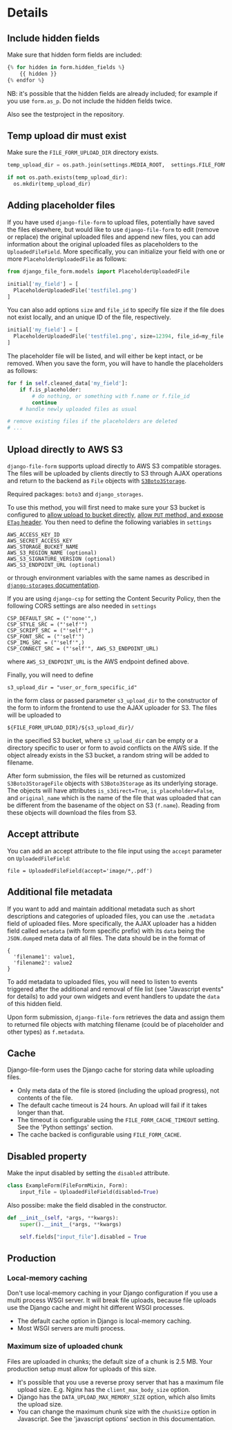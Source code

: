# Details

## Include hidden fields

Make sure that hidden form fields are included:

```python
{% for hidden in form.hidden_fields %}
    {{ hidden }}
{% endfor %}
```

NB: it's possible that the hidden fields are already included; for example if you use `form.as_p`. Do not include the hidden fields twice.

Also see the testproject in the repository.

## Temp upload dir must exist

Make sure the `FILE_FORM_UPLOAD_DIR` directory exists.

```python
temp_upload_dir = os.path.join(settings.MEDIA_ROOT,  settings.FILE_FORM_UPLOAD_DIR)

if not os.path.exists(temp_upload_dir):
  os.mkdir(temp_upload_dir)
```

## Adding placeholder files

If you have used `django-file-form` to upload files, potentially have saved the files elsewhere, but would like to use `django-file-form` to edit (remove or replace) the original uploaded files and append new files, you can add information about the original uploaded files as placeholders to the `UploadedFileField`. More specifically, you can initialize your field with one or more `PlaceholderUploadedFile` as follows:

```python
from django_file_form.models import PlaceholderUploadedFile

initial['my_field'] = [
  PlaceholderUploadedFile('testfile1.png')
]
```

You can also add options `size` and `file_id` to specify file size if the file does not exist locally, and an unique ID of the file, respectively.

```python
initial['my_field'] = [
  PlaceholderUploadedFile('testfile1.png', size=12394, file_id=my_file.pk)
]
```

The placeholder file will be listed, and will either be kept intact, or be removed. When you save the form, you will have to handle the placeholders as follows:

```python
for f in self.cleaned_data['my_field']:
    if f.is_placeholder:
        # do nothing, or something with f.name or f.file_id
        continue
    # handle newly uploaded files as usual

# remove existing files if the placeholders are deleted
# ...
```

## Upload directly to AWS S3

`django-file-form` supports upload directly to AWS S3 compatible storages. The files will be uploaded
by clients directly to S3 through AJAX operations and return to the backend as `File` objects
with [`S3Boto3Storage`](https://django-storages.readthedocs.io/en/latest/backends/amazon-S3.html).

Required packages: `boto3` and `django_storages`.

To use this method, you will first need to make sure your S3 bucket is configured
to [allow upload to bucket directly](https://docs.aws.amazon.com/AmazonS3/latest/dev/cors.html),
[allow `PUT` method, and expose `ETag` header](https://uppy.io/docs/aws-s3-multipart/#S3-Bucket-Configuration).
You then need to define the following variables in `settings`

```
AWS_ACCESS_KEY_ID
AWS_SECRET_ACCESS_KEY
AWS_STORAGE_BUCKET_NAME
AWS_S3_REGION_NAME (optional)
AWS_S3_SIGNATURE_VERSION (optional)
AWS_S3_ENDPOINT_URL (optional)
```

or through environment variables with the same names as described
in [`django-storages` documentation](https://django-storages.readthedocs.io/en/latest/backends/amazon-S3.html).

If you are using `django-csp` for setting the Content Security Policy, then the following CORS settings are also needed in `settings`

```
CSP_DEFAULT_SRC = ("'none'",)
CSP_STYLE_SRC = ("'self'")
CSP_SCRIPT_SRC = ("'self'",)
CSP_FONT_SRC = ("'self'")
CSP_IMG_SRC = ("'self'",)
CSP_CONNECT_SRC = ("'self'", AWS_S3_ENDPOINT_URL)
```

where `AWS_S3_ENDPOINT_URL` is the AWS endpoint defined above.

Finally, you will need to define

```
s3_upload_dir = "user_or_form_specific_id"
```

in the form class or passed parameter `s3_upload_dir` to the constructor of the
form to inform the frontend to use the AJAX uploader for S3. The files will be
uploaded to

```
${FILE_FORM_UPLOAD_DIR}/${s3_upload_dir}/
```

in the specified S3 bucket, where `s3_upload_dir` can be empty or a directory
specific to user or form to avoid conflicts on the AWS side. If the object
already exists in the S3 bucket, a random string will be added to filename.

After form submission, the files will be returned as customized `S3Boto3StorageFile`
objects with `S3Boto3Storage` as its underlying storage. The objects will have attributes
`is_s3direct=True`, `is_placeholder=False`, and `original_name` which is the
name of the file that was uploaded that can be different from the basename
of the object on S3 (`f.name`). Reading from these objects will download the files
from S3.

## Accept attribute

You can add an accept attribute to the file input using the `accept` parameter on `UploadedFileField`:

```
file = UploadedFileField(accept='image/*,.pdf')
```

## Additional file metadata

If you want to add and maintain additional metadata such as short descriptions and
categories of uploaded files, you can use the `.metadata` field of uploaded files.
More specifically, the AJAX uploader has a hidden field called `metadata` (with form
specific prefix) with its `data` being the `JSON.dump`ed meta data of all files. The
data should be in the format of

```
{
  'filename1': value1,
  'filename2': value2
}
```

To add metadata to uploaded files, you will need to listen to events triggered after the
additional and removal of file list (see "Javascript events" for details) to add your own
widgets and event handlers to update the `data` of this hidden field.

Upon form submission, `django-file-form` retrieves the data and assign them to returned file
objects with matching filename (could be of placeholder and other types) as `f.metadata`.

## Cache

Django-file-form uses the Django cache for storing data while uploading files.

- Only meta data of the file is stored (including the upload progress), not contents of the file.
- The default cache timeout is 24 hours. An upload will fail if it takes longer than that.
- The timeout is configurable using the `FILE_FORM_CACHE_TIMEOUT` setting. See the 'Python settings' section.
- The cache backed is configurable using `FILE_FORM_CACHE`.

## Disabled property

Make the input disabled by setting the `disabled` attribute.

```python
class ExampleForm(FileFormMixin, Form):
    input_file = UploadedFileField(disabled=True)
```

Also possibe: make the field disabled in the constructor.

```python
def __init__(self, *args, **kwargs):
    super().__init__(*args, **kwargs)

    self.fields["input_file"].disabled = True
```

## Production

### Local-memory caching

Don't use local-memory caching in your Django configuration if you use a multi process WSGI server. It will break file uploads, because file uploads use the Django cache and might hit different WSGI processes.

- The default cache option in Django is local-memory caching.
- Most WSGI servers are multi process.

### Maximum size of uploaded chunk

Files are uploaded in chunks; the default size of a chunk is 2.5 MB. Your production setup must allow for uploads of this size.

- It's possible that you use a reverse proxy server that has a maximum file upload size. E.g. Nginx has the `client_max_body_size` option.
- Django has the `DATA_UPLOAD_MAX_MEMORY_SIZE` option, which also limits the upload size.
- You can change the maximum chunk size with the `chunkSize` option in Javascript. See the 'javascript options' section in this documentation.
